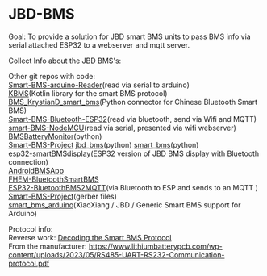 # JBD-BMS

Goal: To provide a solution for JBD smart BMS units to pass BMS info via serial attached ESP32 to a webserver and mqtt server. 

Collect Info about the JBD BMS's:<br>

Other git repos with code:<br>
[Smart-BMS-arduino-Reader](https://github.com/bres55/Smart-BMS-arduino-Reader)(read via serial to arduino)<br>
[KBMS](https://github.com/komputing/KBMS)(Kotlin library for the smart BMS protocol)<br>
[BMS_KrystianD_smart_bms](https://github.com/SoluTekSteam/37_BMS_KrystianD_smart_bms)(Python connector for Chinese Bluetooth Smart BMS)<br>
[Smart-BMS-Bluetooth-ESP32](https://github.com/iz3man/Smart-BMS-Bluetooth-ESP32)(read via bluetooth, send via Wifi and MQTT)<br>
[smart-BMS-NodeMCU](https://github.com/CRaccani/smart-BMS-NodeMCU)(read via serial, presented via wifi webserver)<br>
[BMSBatteryMonitor](https://github.com/tomcosk/BMSBatteryMonitor)(python)<br>
[Smart-BMS-Project](https://github.com/GrahamOB/Smart-BMS-Project)
[jbd_bms](https://github.com/RobotnikAutomation/jbd_bms)(python)
[smart_bms](https://github.com/KrystianD/smart_bms)(python)<br>
[esp32-smartBMSdisplay](https://github.com/wholybee/esp32-smartBMSdisplay)(ESP32 version of JBD BMS display with Bluetooth connection)<br>
[AndroidBMSApp](https://github.com/Jnnshschl/AndroidBMSApp)<br>
[FHEM-BluetoothSmartBMS](https://github.com/sw-home/FHEM-BluetoothSmartBMS)<br>
[ESP32-BluetoothBMS2MQTT](https://github.com/BeaverUI/ESP32-BluetoothBMS2MQTT)(via Bluetooth to ESP and sends to an MQTT )<br>
[Smart-BMS-Project](https://github.com/GrahamOB/Smart-BMS-Project)(gerber files)<br>
[smart_bms_arduino](https://github.com/noahbjohnson/smart_bms_arduino)(XiaoXiang / JBD / Generic Smart BMS support for Arduino)<br>


Protocol info:<br>
Reverse work: [Decoding the Smart BMS Protocol](https://blog.ja-ke.tech/2020/02/07/ltt-power-bms-chinese-protocol.html)<br>
From the manufacturer: https://www.lithiumbatterypcb.com/wp-content/uploads/2023/05/RS485-UART-RS232-Communication-protocol.pdf
